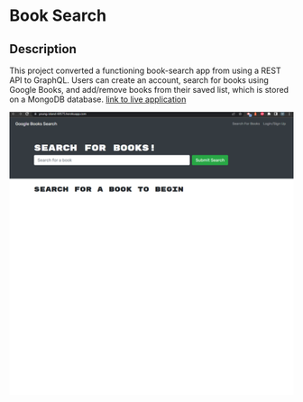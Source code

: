 # Book Search

## Description

This project converted a functioning book-search app from using a REST API to GraphQL. Users can create an account, search for books using Google Books, and add/remove books from their saved list, which is stored on a MongoDB database.
[link to live application](https://young-island-60575.herokuapp.com/)

![home page screenshot](./screenshot.png)
